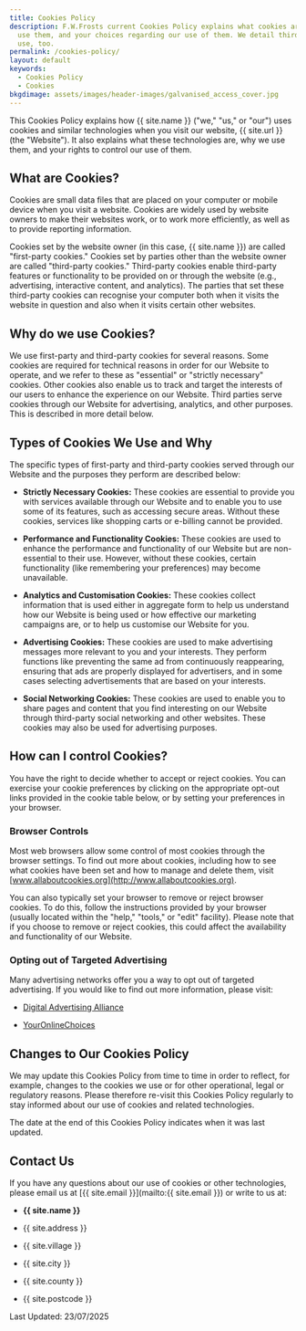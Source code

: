 ```yaml
---
title: Cookies Policy
description: F.W.Frosts current Cookies Policy explains what cookies are, how we
  use them, and your choices regarding our use of them. We detail third-party
  use, too.
permalink: /cookies-policy/
layout: default
keywords:
  - Cookies Policy
  - Cookies
bkgdimage: assets/images/header-images/galvanised_access_cover.jpg
---
```

This Cookies Policy explains how {{ site.name }} ("we," "us," or "our") uses cookies and similar technologies when you visit our website, {{ site.url }} (the "Website"). It also explains what these technologies are, why we use them, and your rights to control our use of them.

## What are Cookies?

Cookies are small data files that are placed on your computer or mobile device when you visit a website. Cookies are widely used by website owners to make their websites work, or to work more efficiently, as well as to provide reporting information.

Cookies set by the website owner (in this case, {{ site.name }}) are called "first-party cookies." Cookies set by parties other than the website owner are called "third-party cookies." Third-party cookies enable third-party features or functionality to be provided on or through the website (e.g., advertising, interactive content, and analytics). The parties that set these third-party cookies can recognise your computer both when it visits the website in question and also when it visits certain other websites.

## Why do we use Cookies?

We use first-party and third-party cookies for several reasons. Some cookies are required for technical reasons in order for our Website to operate, and we refer to these as "essential" or "strictly necessary" cookies. Other cookies also enable us to track and target the interests of our users to enhance the experience on our Website. Third parties serve cookies through our Website for advertising, analytics, and other purposes. This is described in more detail below.

## Types of Cookies We Use and Why

The specific types of first-party and third-party cookies served through our Website and the purposes they perform are described below:

*   **Strictly Necessary Cookies:** These cookies are essential to provide you with services available through our Website and to enable you to use some of its features, such as accessing secure areas. Without these cookies, services like shopping carts or e-billing cannot be provided.
    
*   **Performance and Functionality Cookies:** These cookies are used to enhance the performance and functionality of our Website but are non-essential to their use. However, without these cookies, certain functionality (like remembering your preferences) may become unavailable.
    
*   **Analytics and Customisation Cookies:** These cookies collect information that is used either in aggregate form to help us understand how our Website is being used or how effective our marketing campaigns are, or to help us customise our Website for you.
    
*   **Advertising Cookies:** These cookies are used to make advertising messages more relevant to you and your interests. They perform functions like preventing the same ad from continuously reappearing, ensuring that ads are properly displayed for advertisers, and in some cases selecting advertisements that are based on your interests.
    
*   **Social Networking Cookies:** These cookies are used to enable you to share pages and content that you find interesting on our Website through third-party social networking and other websites. These cookies may also be used for advertising purposes.
    

## How can I control Cookies?

You have the right to decide whether to accept or reject cookies. You can exercise your cookie preferences by clicking on the appropriate opt-out links provided in the cookie table below, or by setting your preferences in your browser.

### Browser Controls

Most web browsers allow some control of most cookies through the browser settings. To find out more about cookies, including how to see what cookies have been set and how to manage and delete them, visit [www.allaboutcookies.org](http://www.allaboutcookies.org).

You can also typically set your browser to remove or reject browser cookies. To do this, follow the instructions provided by your browser (usually located within the "help," "tools," or "edit" facility). Please note that if you choose to remove or reject cookies, this could affect the availability and functionality of our Website.

### Opting out of Targeted Advertising

Many advertising networks offer you a way to opt out of targeted advertising. If you would like to find out more information, please visit:

*   [Digital Advertising Alliance](http://www.aboutads.info/choices/)
    
*   [YourOnlineChoices](http://www.youronlinechoices.com/)
    

## Changes to Our Cookies Policy

We may update this Cookies Policy from time to time in order to reflect, for example, changes to the cookies we use or for other operational, legal or regulatory reasons. Please therefore re-visit this Cookies Policy regularly to stay informed about our use of cookies and related technologies.

The date at the end of this Cookies Policy indicates when it was last updated.

## Contact Us

If you have any questions about our use of cookies or other technologies, please email us at [{{ site.email }}](mailto:{{ site.email }}) or write to us at:

*   **{{ site.name }}**
    
*   {{ site.address }}
    
*   {{ site.village }}
    
*   {{ site.city }}
    
*   {{ site.county }}
    
*   {{ site.postcode }}
    

Last Updated: 23/07/2025